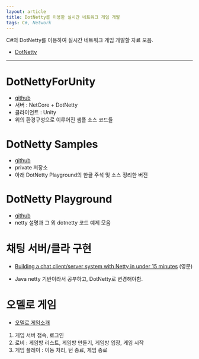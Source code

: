 ```yaml
---
layout: article
title: DotNetty를 이용한 실시간 네트워크 게임 개발
tags: C#, Network
---
```


C#의 DotNetty를 이용하여 실시간 네트워크 게임 개발할 자료 모음.

* [DotNetty](https://github.com/Azure/DotNetty)

<!-- more -->

---

# DotNettyForUnity
* [github](https://github.com/vovgou/DotNettyForUnity)
* 서버 : NetCore + DotNetty
* 클라이언트 : Unity
* 위의 환경구성으로 이루어진 샘플 소스 코드들

# DotNetty Samples
* [github](https://github.com/snowpipe-dev/DotNettyServerSamples.git)
* private 저장소
* 아래 DotNetty Playground의 한글 주석 및 소스 정리한 버전

# DotNetty Playground
* [github](https://github.com/Lybecker/DotNettyPlayground)
* netty 설명과 그 외 dotnetty 코드 예제 모음

# 채팅 서버/클라 구현
* [Building a chat client/server system with Netty in under 15 minutes](https://www.youtube.com/watch?v=tsz-assb1X8]) (영문)
 - Java netty 기반이라서 공부하고, DotNetty로 변경해야함.


# 오델로 게임
* [오델로 게임소개](https://namu.wiki/w/오델로(게임))

1. 게임 서버 접속, 로그인
2. 로비 : 게임방 리스트, 게임방 만들기, 게임방 입장, 게임 시작
3. 게임 플레이 : 이동 처리, 턴 종료, 게임 종료
